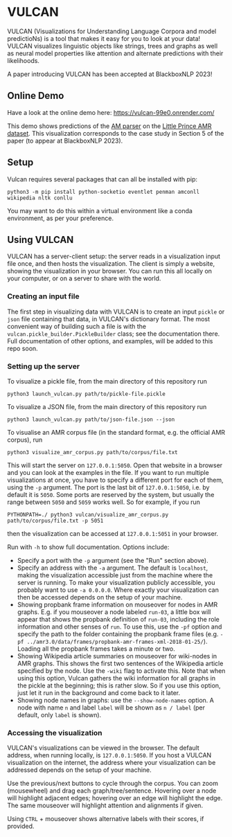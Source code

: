 # VULCAN
VULCAN (Visualizations for Understanding Language Corpora and model predictioNs) is a tool that makes it easy for you to look at your data! VULCAN visualizes linguistic objects like strings, trees and graphs as well as neural model properties like attention and alternate predictions with their likelihoods. 

A paper introducing VULCAN has been accepted at BlackboxNLP 2023!

## Online Demo

Have a look at the online demo here: https://vulcan-99e0.onrender.com/

This demo shows predictions of the [AM parser](https://github.com/coli-saar/am-parser) on the [Little Prince AMR dataset](https://amr.isi.edu/download.html). This visualization corresponds to the case study in Section 5 of the paper (to appear at BlackboxNLP 2023).

## Setup

Vulcan requires several packages that can all be installed with pip:

```
python3 -m pip install python-socketio eventlet penman amconll wikipedia nltk conllu
```

You may want to do this within a virtual environment like a conda environment, as per your preference.

## Using VULCAN

VULCAN has a server-client setup: the server reads in a visualization input file once, and then hosts the visualization. The client is simply a website, showing the visualization in your browser. You can run this all locally on your computer, or on a server to share with the world.

### Creating an input file

The first step in visualizing data with VULCAN is to create an input `pickle` or `json` file containing that data, in VULCAN's dictionary format. The most convenient way of building such a file is with the `vulcan.pickle_builder.PickleBuilder` class; see the documentation there. Full documentation of other options, and examples, will be added to this repo soon.

### Setting up the server

To visualize a pickle file, from the main directory of this repository run

```
python3 launch_vulcan.py path/to/pickle-file.pickle
```

To visualize a JSON file, from the main directory of this repository run

```
python3 launch_vulcan.py path/to/json-file.json --json
```

To visualise an AMR corpus file (in the standard format, e.g. the official AMR corpus), run

```
python3 visualize_amr_corpus.py path/to/corpus/file.txt
```

This will start the server on `127.0.0.1:5050`. Open that website in a browser and you can look at the examples in the file. If you want to run multiple visualizations at once, you have to specify a different port for each of them, using the `-p` argument. The port is the last bit of `127.0.0.1:5050`, i.e. by default it is `5050`. Some ports are reserved by the system, but usually the range between `5050` and `5059` works well. So for example, if you run  

```
PYTHONPATH=./ python3 vulcan/visualize_amr_corpus.py path/to/corpus/file.txt -p 5051
```

then the visualization can be accessed at `127.0.0.1:5051` in your browser.

Run with `-h` to show full documentation. Options include:

* Specify a port with the `-p` argument (see the "Run" section above).
* Specify an address with the `-a` argument. The default is `localhost`, making the visualization accessible just from the machine where the server is running. To make your visualization publicly accessible, you probably want to use `-a 0.0.0.0`. Where exactly your visualization can then be accessed depends on the setup of your machine.
* Showing propbank frame information on mouseover for nodes in AMR graphs. E.g. if you mouseover a node labeled `run-03`, a little box will appear that shows the propbank definition of `run-03`, including the role information and other senses of `run`. To use this, use the `-pf` option and specify the path to the folder containing the propbank frame files (e.g. `-pf ../amr3.0/data/frames/propbank-amr-frames-xml-2018-01-25/`). Loading all the propbank frames takes a minute or two.
* Showing Wikipedia article summaries on mouseover for wiki-nodes in AMR graphs. This shows the first two sentences of the Wikipedia article specified by the node. Use the `-wiki` flag to activate this. Note that when using this option, Vulcan gathers the wiki information for all graphs in the pickle at the beginning; this is rather slow. So if you use this option, just let it run in the background and come back to it later.
* Showing node names in graphs: use the `--show-node-names` option. A node with name `n` and label `label` will be shown as `n / label` (per default, only `label` is shown).

### Accessing the visualization

VULCAN's visualizations can be viewed in the browser. The default address, when running locally, is `127.0.0.1:5050`. If you host a VULCAN visualization on the internet, the address where your visualization can be addressed depends on the setup of your machine.

Use the previous/next buttons to cycle through the corpus. You can zoom (mousewheel) and drag each graph/tree/sentence. Hovering over a node will highlight adjacent edges; hovering over an edge will highlight the edge. The same mouseover will highlight attention and alignments if given.

Using `CTRL` + mouseover shows alternative labels with their scores, if provided.

